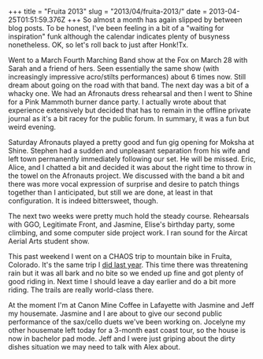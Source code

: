 +++
title = "Fruita 2013"
slug = "2013/04/fruita-2013/"
date = 2013-04-25T01:51:59.376Z
+++
So almost a month has again slipped by between blog posts. To be honest, I've been feeling in a bit of a "waiting for inspiration" funk although the calendar indicates plenty of busyness nonetheless. OK, so let's roll back to just after Honk!Tx.

Went to a March Fourth Marching Band show at the Fox on March 28 with Sarah and a friend of hers. Seen essentially the same show (with increasingly impressive acro/stilts performances) about 6 times now. Still dream about going on the road with that band. The next day was a bit of a whacky one. We had an Afronauts dress rehearsal and then I went to Shine for a Pink Mammoth burner dance party. I actually wrote about that experience extensively but decided that has to remain in the offline private journal as it's a bit racey for the public forum. In summary, it was a fun but weird evening.

Saturday Afronauts played a pretty good and fun gig opening for Moksha at Shine. Stephen had a sudden and unpleasant separation from his wife and left town permanently immediately following our set. He will be missed. Eric, Alice, and I chatted a bit and decided it was about the right time to throw in the towel on the Afronauts project. We discussed with the band a bit and there was more vocal expression of surprise and desire to patch things together than I anticipated, but still we are done, at least in that configuration. It is indeed bittersweet, though.

The next two weeks were pretty much hold the steady course. Rehearsals with GGO, Legitimate Front, and Jasmine, Elise's birthday party, some climbing, and some computer side project work. I ran sound for the Aircat Aerial Arts student show.

This past weekend I went on a CHAOS trip to mountain bike in Fruita, Colorado. It's the same trip I [did last year](/persblog/2012/05/fruita). This time there was threatening rain but it was all bark and no bite so we ended up fine and got plenty of good riding in. Next time I should leave a day earlier and do a bit more riding. The trails are really world-class there.

At the moment I'm at Canon Mine Coffee in Lafayette with Jasmine and Jeff my housemate. Jasmine and I are about to give our second public performance of the sax/cello duets we've been working on. Jocelyne my other housemate left today for a 3-month east coast tour, so the house is now in bachelor pad mode. Jeff and I were just griping about the dirty dishes situation we may need to talk with Alex about.

